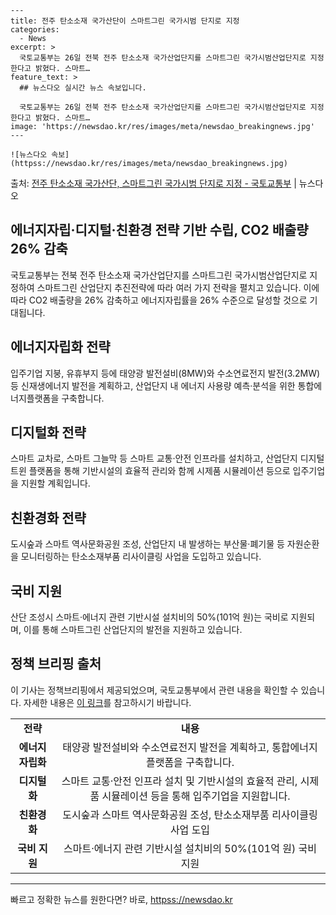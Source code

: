     ---
    title: 전주 탄소소재 국가산단이 스마트그린 국가시범 단지로 지정
    categories:
      - News
    excerpt: >
      국토교통부는 26일 전북 전주 탄소소재 국가산업단지를 스마트그린 국가시범산업단지로 지정한다고 밝혔다. 스마트…
    feature_text: >
      ## 뉴스다오 실시간 뉴스 속보입니다.
    
      국토교통부는 26일 전북 전주 탄소소재 국가산업단지를 스마트그린 국가시범산업단지로 지정한다고 밝혔다. 스마트…
    image: 'https://newsdao.kr/res/images/meta/newsdao_breakingnews.jpg'
    ---
    
    ![뉴스다오 속보](httpss://newsdao.kr/res/images/meta/newsdao_breakingnews.jpg)

<p>출처: <a href="httpss://newsdao.kr/2872" rel="dofollow">전주 탄소소재 국가산단, 스마트그린 국가시범 단지로 지정 - 국토교통부</a> | 뉴스다오</p>

<h2>에너지자립·디지털·친환경 전략 기반 수립, CO2 배출량 26% 감축</h2>
<p data-ke-size="size16">국토교통부는 전북 전주 탄소소재 국가산업단지를 스마트그린 국가시범산업단지로 지정하여 스마트그린 산업단지 추진전략에 따라 여러 가지 전략을 펼치고 있습니다. 이에 따라 CO2 배출량을 26% 감축하고 에너지자립률을 26% 수준으로 달성할 것으로 기대됩니다.</p>

<h2>에너지자립화 전략</h2>
<p data-ke-size="size16">입주기업 지붕, 유휴부지 등에 태양광 발전설비(8MW)와 수소연료전지 발전(3.2MW) 등 신재생에너지 발전을 계획하고, 산업단지 내 에너지 사용량 예측·분석을 위한 통합에너지플랫폼을 구축합니다.</p>

<h2>디지털화 전략</h2>
<p data-ke-size="size16">스마트 교차로, 스마트 그늘막 등 스마트 교통·안전 인프라를 설치하고, 산업단지 디지털트윈 플랫폼을 통해 기반시설의 효율적 관리와 함께 시제품 시뮬레이션 등으로 입주기업을 지원할 계획입니다.</p>

<h2>친환경화 전략</h2>
<p data-ke-size="size16">도시숲과 스마트 역사문화공원 조성, 산업단지 내 발생하는 부산물·폐기물 등 자원순환을 모니터링하는 탄소소재부품 리사이클링 사업을 도입하고 있습니다.</p>

<h2>국비 지원</h2>
<p data-ke-size="size16">산단 조성시 스마트·에너지 관련 기반시설 설치비의 50%(101억 원)는 국비로 지원되며, 이를 통해 스마트그린 산업단지의 발전을 지원하고 있습니다.</p>

<h2>정책 브리핑 출처</h2>
<p data-ke-size="size16">이 기사는 정책브리핑에서 제공되었으며, 국토교통부에서 관련 내용을 확인할 수 있습니다. 자세한 내용은 <a href="httpss://newsdao.kr/2872" target="_blank" rel="noopener noreferrer">이 링크</a>를 참고하시기 바랍니다.</p>
<table>
  <tbody>
    <tr>
      <td style="text-align: center; height: 17px;"><b>전략</b></td>
      <td style="text-align: center; height: 17px;"><b>내용</b></td>
    </tr>
    <tr>
      <td style="text-align: center; height: 17px;"><b>에너지자립화</b></td>
      <td style="text-align: center; height: 17px;">태양광 발전설비와 수소연료전지 발전을 계획하고, 통합에너지플랫폼을 구축합니다.</td>
    </tr>
    <tr>
      <td style="text-align: center; height: 17px;"><b>디지털화</b></td>
      <td style="text-align: center; height: 17px;">스마트 교통·안전 인프라 설치 및 기반시설의 효율적 관리, 시제품 시뮬레이션 등을 통해 입주기업을 지원합니다.</td>
    </tr>
    <tr>
      <td style="text-align: center; height: 17px;"><b>친환경화</b></td>
      <td style="text-align: center; height: 17px;">도시숲과 스마트 역사문화공원 조성, 탄소소재부품 리사이클링 사업 도입</td>
    </tr>
    <tr>
      <td style="text-align: center; height: 17px;"><b>국비 지원</b></td>
      <td style="text-align: center; height: 17px;">스마트·에너지 관련 기반시설 설치비의 50%(101억 원) 국비 지원</td>
    </tr>
  </tbody>
</table>
<hr> 

빠르고 정확한 뉴스를 원한다면? 바로, <a href="httpss://newsdao.kr" rel="dofollow">httpss://newsdao.kr</a>


    